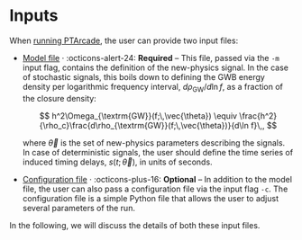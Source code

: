 # Inputs

When [running PTArcade][run], the user can provide two input files:

- [Model file][model] · :octicons-alert-24: __Required__ – This file, passed via the `-m` input flag, contains the definition of the new-physics signal. In the case of stochastic signals, this boils down to defining the GWB energy density per logarithmic frequency interval, $d\rho_{\textrm{GW}}/d\ln f$, as a fraction of the closure density:

    $$
    h^2\Omega_{\textrm{GW}}(f;\,\vec{\theta}) \equiv \frac{h^2}{\rho_c}\frac{d\rho_{\textrm{GW}}(f;\,\vec{\theta})}{d\ln f}\,,
    $$

    where $\vec{\theta}$ is the set of new-physics parameters describing the signals. In case of deterministic signals, the user should define the time series of induced timing delays, $s(t;\,\vec{\theta})$, in units of seconds.


- [Configuration file][config] · :octicons-plus-16: __Optional__ – In addition to the model file, the user can also pass a configuration file via the input flag `-c`. The configuration file is a simple Python file that allows the user to adjust several parameters of the run.

In the following, we will discuss the details of both these input files. 

  [run]: ../getting_started/run.md
  [model]: model.md
  [config]: config.md

